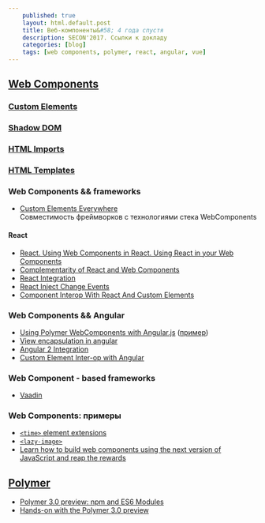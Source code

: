 ```yaml
---
    published: true
    layout: html.default.post
    title: Веб-компоненты&#58; 4 года спустя
    description: SECON'2017. Ссылки к докладу
    categories: [blog]
    tags: [web components, polymer, react, angular, vue]
---
```


## [Web Components](http://w3c.github.io/webcomponents/explainer/)


### [Custom Elements](http://w3c.github.io/webcomponents/spec/custom/)

### [Shadow DOM](http://w3c.github.io/webcomponents/spec/shadow/)

### [HTML Imports](http://w3c.github.io/webcomponents/spec/imports/)

### [HTML Templates](https://dvcs.w3.org/hg/webcomponents/raw-file/tip/spec/templates/index.html)

### Web Components && frameworks

*   [Custom Elements Everywhere](https://custom-elements-everywhere.com/)  
    Совместимость фреймворков с технологиями стека WebComponents

#### React
*   [React. Using Web Components in React. Using React in your Web Components](https://facebook.github.io/react/docs/webcomponents.html)
*   [Complementarity of React and Web Components](http://webcomponents.org/presentations/complementarity-of-react-and-web-components-at-reactjs-conf/)
*   [React Integration](https://github.com/webcomponents/react-integration)
*   [React Inject Change Events](https://github.com/clubajax/react-inject-change-events)
*   [Component Interop With React And Custom Elements](https://addyosmani.com/blog/component-interop-with-react-and-custom-elements/)


### Web Components && Angular
*   [Using Polymer WebComponents with Angular.js](https://jcrowther.io/2015/05/26/using-polymer-webcomponents-with-angular-js/)
    ([пример](http://jshcrowthe.github.io/polymer-angular-demo/index.html))
*   [View encapsulation in angular](https://blog.thoughtram.io/angular/2015/06/29/shadow-dom-strategies-in-angular2.html)
*   [Angular 2 Integration](https://vaadin.com/docs/-/part/elements/angular2-polymer/overview.html)
*   [Custom Element Inter-op with Angular](https://medium.com/@dee_bloo/custom-element-inter-op-with-angular-2-ed75f013a9ba)


### Web Component - based frameworks
*   [Vaadin](https://vaadin.com)


### Web Components: примеры
*   [`<time>` element extensions](https://github.com/github/time-elements)
*   [`<lazy-image>`](https://meowni.ca/lazy-image/)
*   [Learn how to build web components using the next version of JavaScript and reap the rewards](https://github.com/RevillWeb/es2015-web-component-tutorial)


## [Polymer](https://www.polymer-project.org)
*   [Polymer 3.0 preview: npm and ES6 Modules](https://www.polymer-project.org/blog/2017-08-22-npm-modules)
*   [Hands-on with the Polymer 3.0 preview](https://www.polymer-project.org/blog/2017-08-23-hands-on-30-preview)
